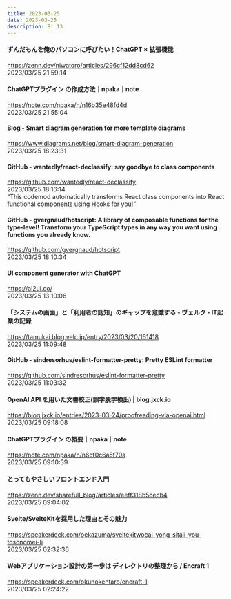 ```yaml
---
title: 2023-03-25
date: 2023-03-25
description: B! 13
---
```


#### ずんだもんを俺のパソコンに呼びたい！ChatGPT × 拡張機能
https://zenn.dev/niwatoro/articles/296cf12dd8cd62<br>
2023/03/25 21:59:14<br>


#### ChatGPTプラグイン の作成方法｜npaka｜note
https://note.com/npaka/n/n16b35e48fd4d<br>
2023/03/25 21:55:04<br>


#### Blog - Smart diagram generation for more template diagrams
https://www.diagrams.net/blog/smart-diagram-generation<br>
2023/03/25 18:23:31<br>


#### GitHub - wantedly/react-declassify: say goodbye to class components
https://github.com/wantedly/react-declassify<br>
2023/03/25 18:16:14<br>
“This codemod automatically transforms React class components into React functional components using Hooks for you!”


#### GitHub - gvergnaud/hotscript: A library of composable functions for the type-level! Transform your TypeScript types in any way you want using functions you already know.
https://github.com/gvergnaud/hotscript<br>
2023/03/25 18:10:34<br>


#### UI component generator with ChatGPT
https://ai2ui.co/<br>
2023/03/25 13:10:06<br>


#### 「システムの画面」と「利用者の認知」のギャップを意識する - ヴェルク - IT起業の記録
https://tamukai.blog.velc.jp/entry/2023/03/20/161418<br>
2023/03/25 11:09:48<br>


#### GitHub - sindresorhus/eslint-formatter-pretty: Pretty ESLint formatter
https://github.com/sindresorhus/eslint-formatter-pretty<br>
2023/03/25 11:03:32<br>


#### OpenAI API を用いた文書校正(誤字脱字検出) | blog.jxck.io
https://blog.jxck.io/entries/2023-03-24/proofreading-via-openai.html<br>
2023/03/25 09:18:08<br>


#### ChatGPTプラグイン の概要｜npaka｜note
https://note.com/npaka/n/n6cf0c6a5f70a<br>
2023/03/25 09:10:39<br>


#### とってもやさしいフロントエンド入門
https://zenn.dev/sharefull_blog/articles/eeff318b5cecb4<br>
2023/03/25 09:04:02<br>


#### Svelte/SvelteKitを採用した理由とその魅力
https://speakerdeck.com/oekazuma/sveltekitwocai-yong-sitali-you-tosonomei-li<br>
2023/03/25 02:32:36<br>


#### Webアプリケーション設計の第一歩は ディレクトリの整理から / Encraft 1
https://speakerdeck.com/okunokentaro/encraft-1<br>
2023/03/25 02:24:22<br>


